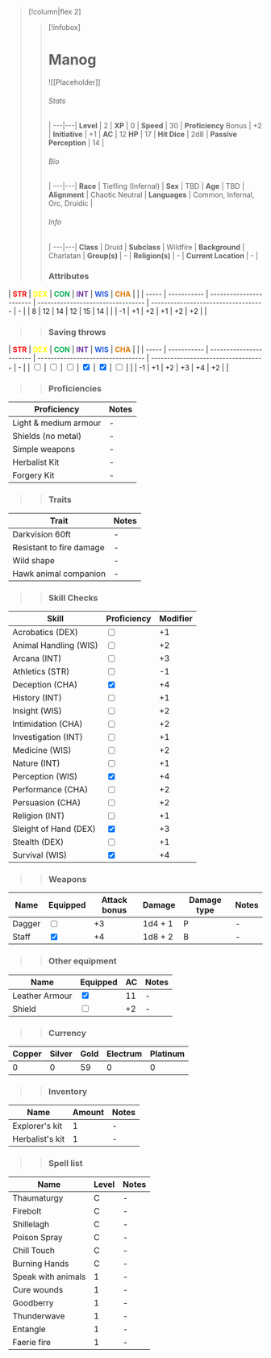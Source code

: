 >[!column|flex 2]
>> [!infobox]
>> # Manog
>> ![[Placeholder]]
>> ###### Stats
>>  |
>> ---|---|
>> **Level** | 2 |
>> **XP** | 0 |
>> **Speed** | 30 |
>> **Proficiency** Bonus | +2 |
>> **Initiative** | +1 |
>> **AC** | 12
>> **HP** | 17 |
>> **Hit Dice** | 2d8  |
>> **Passive Perception** | 14 |
>>  
>> ###### Bio
>>   |
>> ---|---|
>> **Race** | Tiefling (Infernal) |
>> **Sex** | TBD |
>> **Age** | TBD |
>> **Alignment** | Chaotic Neutral |
>> **Languages** | Common, Infernal, Orc, Druidic |
>> ###### Info
>>   |
>> ---|---|
>> **Class** | Druid |
>> **Subclass** | Wildfire |
>> **Background** | Charlatan |
>> **Group(s)** | - |
>> **Religion(s)** | - |
>> **Current Location** | - |
>>
>> ### Attributes
| <font color="#ff0000">**STR**</font> | <font color="#ffff00">**DEX**</font> | <font color="#00b050">**CON**</font> | <font color="#7030a0">**INT**</font> | <font color="#245bdb">**WIS**</font> | <font color="#de7802">**CHA**</font> | |
| ----- | ----------- | ----------------------- | --------------------------------- | ----------------------------------- | - |
| 8 | 12 | 14  | 12 | 15 | 14 | |
| -1 | +1 | +2  | +1 | +2 | +2 | |
>> ### Saving throws
| <font color="#ff0000">**STR**</font> | <font color="#ffff00">**DEX**</font> | <font color="#00b050">**CON**</font> | <font color="#7030a0">**INT**</font> | <font color="#245bdb">**WIS**</font> | <font color="#de7802">**CHA**</font> | |
| ----- | ----------- | ----------------------- | --------------------------------- | ----------------------------------- | - |
| <input type="checkbox" unchecked> | <input type="checkbox" unchecked> | <input type="checkbox" unchecked>  | <input type="checkbox" checked> | <input type="checkbox" checked> | <input type="checkbox" unchecked> | |
| -1 | +1 | +2  | +3 | +4 | +2 | |
>> ### Proficiencies
| Proficiency              | Notes |
| --------------------- | --------------------------------- | 
| Light & medium armour      | - |
| Shields (no metal)      | - |
| Simple weapons      | - |
| Herbalist Kit     | - |
| Forgery Kit     | - |
>> ### Traits
| Trait               | Notes |
| --------------------- | --------------------------------- | 
| Darkvision 60ft      | - |
| Resistant to fire damage      | - |
| Wild shape      | - |
| Hawk animal companion     | - |
>> ### Skill Checks
| Skill               | Proficiency   | Modifier |
| --------------------- | --------------------------------- | --- |
| Acrobatics (DEX)      | <input type="checkbox" unchecked> | +1 |
| Animal Handling (WIS) | <input type="checkbox" unchecked> | +2 |
| Arcana (INT)          | <input type="checkbox" unchecked> | +3 |
| Athletics (STR)       | <input type="checkbox" unchecked> | -1 |
| Deception (CHA)       | <input type="checkbox" checked> | +4 |
| History (INT)         | <input type="checkbox" unchecked> | +1 |
| Insight (WIS)         | <input type="checkbox" unchecked>   | +2 |
| Intimidation (CHA)    | <input type="checkbox" unchecked> | +2 |
| Investigation (INT)   | <input type="checkbox" unchecked>   | +1 |
| Medicine (WIS)        | <input type="checkbox" unchecked> | +2 |
| Nature (INT)          | <input type="checkbox" unchecked> | +1 |
| Perception (WIS)      | <input type="checkbox" checked>   | +4 |
| Performance (CHA)     | <input type="checkbox" unchecked> | +2 |
| Persuasion (CHA)      | <input type="checkbox" unchecked> | +2 |
| Religion (INT)        | <input type="checkbox" unchecked> | +1 |
| Sleight of Hand (DEX) | <input type="checkbox" checked> | +3 |
| Stealth (DEX)         | <input type="checkbox" unchecked> | +1 |
| Survival (WIS)        | <input type="checkbox" checked> | +4 |
>>  ### Weapons
| Name         | Equipped         | Attack bonus         | Damage         | Damage type         | Notes         |
| -------------- | -------------- | ------------ | ---------------- | ---------------- | ---------------- |
| Dagger | <input type="checkbox" unchecked> | +3 | 1d4 + 1 | P | - |
| Staff | <input type="checkbox" checked> | +4 | 1d8 + 2 | B | - |
>>  ### Other equipment
| Name         | Equipped         | AC         | Notes         |
| -------------- | -------------- | ------------ | ---------------- |
| Leather Armour | <input type="checkbox" checked> | 11 | - |
| Shield | <input type="checkbox" unchecked> | +2 | - |
>>  ### Currency
| Copper         | Silver         | Gold         | Electrum         | Platinum         |
| -------------- | -------------- | ------------ | ---------------- | ---------------- |
| 0 | 0 | 59 | 0 | 0 |
>>  ### Inventory
| Name         | Amount         | Notes         |
| -------------- | -------------- | ------------ |
| Explorer's kit | 1 | - |
| Herbalist's kit | 1 | - |
>>  ### Spell list
| Name         | Level         | Notes         |
| -------------- | -------------- | ------------ |
| Thaumaturgy | C | - |
| Firebolt | C | - |
| Shillelagh | C | - |
| Poison Spray | C | - |
| Chill Touch | C | - |
| Burning Hands | C | - |
| Speak with animals | 1 | - |
| Cure wounds | 1 | - |
| Goodberry | 1 | - |
| Thunderwave | 1 | - |
| Entangle | 1 | - |
| Faerie fire | 1 | - |
